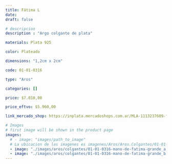```yaml
---
title: Fátima L
date: 
draft: false

# descripcion
description : "Argo colgante de plata"

materials: Plata 925

color: Plateado

dimensions: "1,2cm x 2cm"

code: 01-01-0316

type: "Aros"

categories: []

price: $7.010,00

price_eftvo: $5.960,00

link_mercado_shop: https://inplata.mercadoshops.com.ar/MLA-1113237609-fátima-l-_JM

# Images
# first image will be shown in the product page
images:
  # - image: "images/path_to_image"
  # La ubicacion de las imagenes es imagenes/Aros/Aros.Colgantes/01-01-0316-fatima-l
  - image: "./images/aros/colgantes/01-01-0316-mano-de-fatima-grande_a.JPG"
  - image: "./images/aros/colgantes/01-01-0316-mano-de-fatima-grande_b.JPG"
---
```

